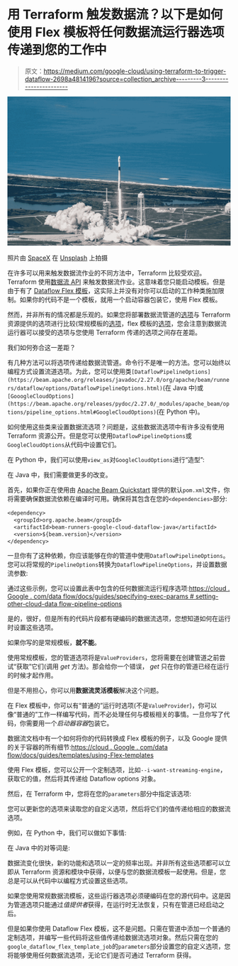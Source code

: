 # 用 Terraform 触发数据流？以下是如何使用 Flex 模板将任何数据流运行器选项传递到您的工作中

> 原文：<https://medium.com/google-cloud/using-terraform-to-trigger-dataflow-2698a4814196?source=collection_archive---------3----------------------->

![](img/7940d1463dc603293af79644c1ea61a6.png)

照片由 [SpaceX](https://unsplash.com/@spacex?utm_source=medium&utm_medium=referral) 在 [Unsplash](https://unsplash.com?utm_source=medium&utm_medium=referral) 上拍摄

在许多可以用来触发数据流作业的不同方法中，Terraform 比较受欢迎。Terraform 使用[数据流 API](https://cloud.google.com/dataflow/docs/reference/rest) 来触发数据流作业。这意味着您只能启动模板。但是由于有了 [Dataflow Flex 模板](https://cloud.google.com/dataflow/docs/guides/templates/using-flex-templates)，这实际上并没有对你可以启动的工作种类施加限制。如果你的代码不是一个模板，就用一个启动容器包装它，使用 Flex 模板。

然而，并非所有的情况都是乐观的。如果您将部署数据流管道的[选项](https://cloud.google.com/dataflow/docs/guides/specifying-exec-params)与 Terraform 资源提供的选项进行比较(常规模板的[选项](https://registry.terraform.io/providers/hashicorp/google/latest/docs/resources/dataflow_job)，flex 模板的[选项](https://registry.terraform.io/providers/hashicorp/google/latest/docs/resources/dataflow_flex_template_job)，您会注意到数据流运行器可以接受的选项与您使用 Terraform 传递的选项之间存在差距。

我们如何弥合这一差距？

有几种方法可以将选项传递给数据流管道。命令行不是唯一的方法。您可以始终以编程方式设置流道选项。为此，您可以使用类`[DataflowPipelineOptions](https://beam.apache.org/releases/javadoc/2.27.0/org/apache/beam/runners/dataflow/options/DataflowPipelineOptions.html)`(在 Java 中)或`[GooogleCloudOptions](https://beam.apache.org/releases/pydoc/2.27.0/_modules/apache_beam/options/pipeline_options.html#GoogleCloudOptions)`(在 Python 中)。

如何使用这些类来设置数据流选项？问题是，这些数据流选项中有许多没有使用 Terraform 资源公开。但是您可以使用`DataflowPipelineOptions`或`GoogleCloudOptions`从代码中设置它们。

在 Python 中，我们可以使用`view_as`对`GoogleCloudOptions`进行“造型”:

在 Java 中，我们需要做更多的改变。

首先，如果你正在使用由 [Apache Beam Quickstart](https://beam.apache.org/get-started/quickstart-java/) 提供的默认`pom.xml`文件，你将需要确保数据流依赖在编译时可用。确保将其包含在您的`<dependencies>`部分:

```
<dependency>
  <groupId>org.apache.beam</groupId>
  <artifactId>beam-runners-google-cloud-dataflow-java</artifactId>
  <version>${beam.version}</version>
</dependency>
```

一旦你有了这种依赖，你应该能够在你的管道中使用`DataflowPipelineOptions`。您可以将常规的`PipelineOptions`转换为`DataflowPipelineOptions`，并设置数据流参数:

通过这些示例，您可以设置此表中包含的任何数据流运行程序选项:[https://cloud . Google . com/data flow/docs/guides/specifying-exec-params # setting-other-cloud-data flow-pipeline-options](https://cloud.google.com/dataflow/docs/guides/specifying-exec-params#setting-other-cloud-dataflow-pipeline-options)

是的，很好，但是所有的代码片段都有硬编码的数据流选项，您想知道如何在运行时设置这些选项。

如果你写的是常规模板，**就不能**。

使用常规模板，您的管道选项将是`ValueProviders`，您将需要在创建管道之前尝试“获取”它们(调用 *get* 方法)。那会给你一个错误， *get* 只在你的管道已经在运行的时候才起作用。

但是不用担心，你可以用**数据流灵活模板**解决这个问题。

在 Flex 模板中，你可以有“普通的”运行时选项(不是`ValueProvider`)，你可以像“普通的”工作一样编写代码，而不必处理任何与模板相关的事情。一旦你写了代码，你需要用一个*启动器容器*包装它。

数据流文档中有一个如何将你的代码转换成 Flex 模板的例子，以及 Google 提供的关于容器的所有细节:[https://cloud . Google . com/data flow/docs/guides/templates/using-Flex-templates](https://cloud.google.com/dataflow/docs/guides/templates/using-flex-templates)

使用 Flex 模板，您可以公开一个定制选项，比如`--i-want-streaming-engine`，获取它的值，然后将其传递给 Dataflow options 对象。

然后，在 Terraform 中，您将在您的`parameters`部分中指定该选项:

您可以更新您的选项来读取您的自定义选项，然后将它们的值传递给相应的数据流选项。

例如，在 Python 中，我们可以做如下事情:

在 Java 中的对等词是:

数据流变化很快，新的功能和选项以一定的频率出现。并非所有这些选项都可以立即从 Terraform 资源和模块中获得，以便与您的数据流模板一起使用。但是，您总是可以从代码中以编程方式设置这些选项。

如果您使用常规数据流模板，这些运行器选项必须硬编码在您的源代码中。这是因为管道选项只能通过*值提供者*获得，在运行时无法恢复，只有在管道已经启动之后。

但是如果你使用 Dataflow Flex 模板，这不是问题。只需在管道中添加一个普通的定制选项，并编写一些代码将这些值传递给数据流选项对象。然后只需在您的`google_dataflow_flex_template_job`的`parameters`部分设置您的自定义选项，您将能够使用任何数据流选项，无论它们是否可通过 Terraform 获得。